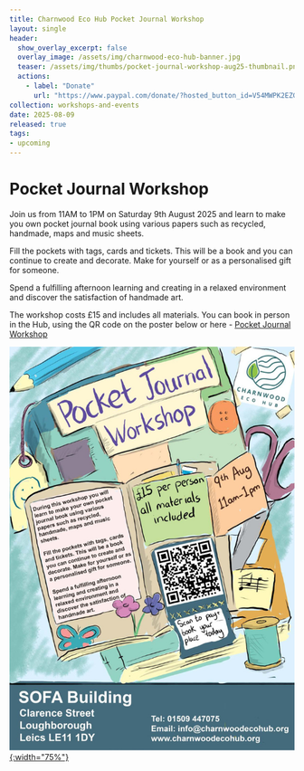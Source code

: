 ```yaml
---
title: Charnwood Eco Hub Pocket Journal Workshop 
layout: single
header:
  show_overlay_excerpt: false
  overlay_image: /assets/img/charnwood-eco-hub-banner.jpg
  teaser: /assets/img/thumbs/pocket-journal-workshop-aug25-thumbnail.png
  actions:
    - label: "Donate"
      url: "https://www.paypal.com/donate/?hosted_button_id=V54MWPK2EZGPY"
collection: workshops-and-events
date: 2025-08-09
released: true
tags:
- upcoming
---
```

# Pocket Journal Workshop
 
Join us from 11AM to 1PM on Saturday 9th August 2025 and learn to make you own pocket journal book using various papers such as recycled, handmade, maps and music sheets.

Fill the pockets with tags, cards and tickets. This will be a book and you can continue to create and decorate. Make for yourself or as a personalised gift for someone.

Spend a fulfilling afternoon learning and creating in a relaxed environment and discover the satisfaction of handmade art.

The workshop costs £15 and includes all materials. You can book in person in the Hub, using the QR code on the poster below or here - [Pocket Journal Workshop](https://pay.sumup.com/b2c/QGPLXPTZ)

[![Pocket Journal Workshop](/assets/img/pocket-journal-workshop-aug25.jpg){:width="75%"}](https://pay.sumup.com/b2c/QGPLXPTZ)

